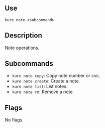## Use

`kure note <subcommand>`

## Description

Note operations.

## Subcommands

- `kure note copy`: Copy note number or cvc.
- `kure note create`: Create a note.
- `kure note list`: List notes.
- `kure note rm`: Remove a note.

## Flags

No flags.